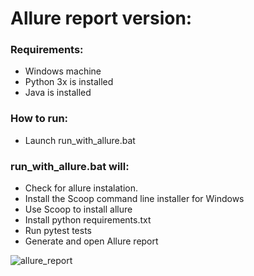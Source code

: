 # Allure report version:

  ### Requirements:
  - Windows machine
  - Python 3x is installed
  - Java is installed
  
  ### How to run:
  - Launch run_with_allure.bat
  
  ### run_with_allure.bat will:
  
  - Check for allure instalation.
  - Install the Scoop command line installer for Windows
  - Use Scoop to install allure
  - Install python requirements.txt
  - Run pytest tests
  - Generate and open Allure report
  
  ![allure_report]("https://raw.githubusercontent.com/dancost/test_httpbin/allure/allure_report.JPG")

